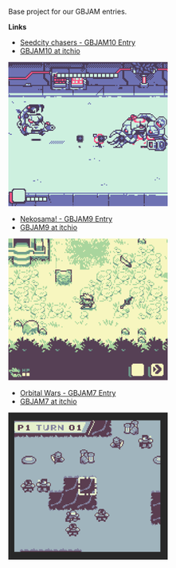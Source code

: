 Base project for our GBJAM entries.


**Links**

- [Seedcity chasers - GBJAM10 Entry](https://arielsan.itch.io/seedcity-chasersneko-sama)
- [GBJAM10 at itchio](https://itch.io/jam/gbjam-10)

<img src="gbjam10/devstuff/seedcity_gameplay.gif" width="320" />
<br/>

- [Nekosama! - GBJAM9 Entry](https://arielsan.itch.io/neko-sama)
- [GBJAM9 at itchio](https://itch.io/jam/gbjam-9)

<img src="gbjam9/devstuff/screnshots_01.gif" width="320" />
<br/>

- [Orbital Wars - GBJAM7 Entry](https://arielsan.itch.io/orbital-wars)
- [GBJAM7 at itchio](https://itch.io/jam/gbjam-7)

<img src="gbjam7/devstuff/alphaversion_turnsequence.gif" width="320" />
<br/>